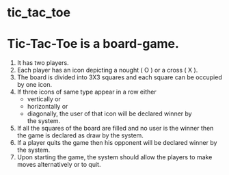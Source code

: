 # tic_tac_toe
 # Tic-Tac-Toe is a board-game. 

 1. It has two players. 
 2. Each player has an icon depicting a nought ( O ) or a cross ( X ). 
 3. The board is divided into 3X3 squares and each square can be occupied by one icon. 
 4. If three icons of same type appear in a row either 
    * vertically or 
    * horizontally or 
    * diagonally, the user of that icon will be declared winner by the system. 
 5. If all the squares of the board are filled and no user is the winner then the game is declared as draw by the system. 
 6. If a player quits the game then his opponent will be declared winner by the system. 
 6. Upon starting the game, the system should allow the players to make moves alternatively or to quit.
